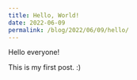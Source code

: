 ```yaml
---
title: Hello, World!
date: 2022-06-09
permalink: /blog/2022/06/09/hello/
---
```


Hello everyone!

This is my first post. :)